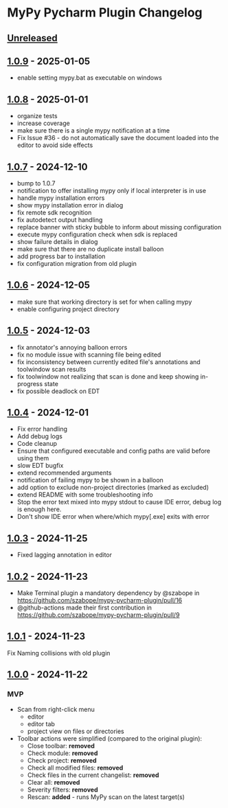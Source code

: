 # MyPy Pycharm Plugin Changelog

## [Unreleased]

## [1.0.9] - 2025-01-05

- enable setting mypy.bat as executable on windows

## [1.0.8] - 2025-01-01

- organize tests
- increase coverage
- make sure there is a single mypy notification at a time
- Fix Issue #36 - do not automatically save the document loaded into the editor to avoid side effects

## [1.0.7] - 2024-12-10

- bump to 1.0.7
- notification to offer installing mypy only if local interpreter is in use
- handle mypy installation errors
- show mypy installation error in dialog
- fix remote sdk recognition
- fix autodetect output handling
- replace banner with sticky bubble to inform about missing configuration
- execute mypy configuration check when sdk is replaced
- show failure details in dialog
- make sure that there are no duplicate install balloon
- add progress bar to installation
- fix configuration migration from old plugin

## [1.0.6] - 2024-12-05

- make sure that working directory is set for when calling mypy
- enable configuring project directory

## [1.0.5] - 2024-12-03

- fix annotator's annoying balloon errors
- fix no module issue with scanning file being edited
- fix inconsistency between currently edited file's annotations and toolwindow scan results
- fix toolwindow not realizing that scan is done and keep showing in-progress state
- fix possible deadlock on EDT

## [1.0.4] - 2024-12-01

- Fix error handling
- Add debug logs
- Code cleanup
- Ensure that configured executable and config paths are valid before using them
- slow EDT bugfix
- extend recommended arguments
- notification of failing mypy to be shown in a balloon
- add option to exclude non-project directories (marked as excluded)
- extend README with some troubleshooting info
- Stop the error text mixed into mypy stdout to cause IDE error, debug log is enough here.
- Don't show IDE error when where/which mypy[.exe] exits with error

## [1.0.3] - 2024-11-25

- Fixed lagging annotation in editor

## [1.0.2] - 2024-11-23

- Make Terminal plugin a mandatory dependency by @szabope in https://github.com/szabope/mypy-pycharm-plugin/pull/16
- @github-actions made their first contribution in https://github.com/szabope/mypy-pycharm-plugin/pull/9

## [1.0.1] - 2024-11-23

Fix Naming collisions with old plugin

## [1.0.0] - 2024-11-22

### MVP

- Scan from right-click menu
   - editor
   - editor tab
   - project view on files or directories
- Toolbar actions were simplified (compared to the original plugin):
     - Close toolbar: **removed**
     - Check module: **removed**
     - Check project: **removed**
     - Check all modified files: **removed**
     - Check files in the current changelist: **removed**
     - Clear all: **removed**
     - Severity filters: **removed**
     - Rescan: **added** - runs MyPy scan on the latest target(s)

[Unreleased]: https://github.com/szabope/mypy-pycharm-plugin/compare/v1.0.9...HEAD
[1.0.9]: https://github.com/szabope/mypy-pycharm-plugin/compare/v1.0.8...v1.0.9
[1.0.8]: https://github.com/szabope/mypy-pycharm-plugin/compare/v1.0.7...v1.0.8
[1.0.7]: https://github.com/szabope/mypy-pycharm-plugin/compare/v1.0.6...v1.0.7
[1.0.6]: https://github.com/szabope/mypy-pycharm-plugin/compare/v1.0.5...v1.0.6
[1.0.5]: https://github.com/szabope/mypy-pycharm-plugin/compare/v1.0.4...v1.0.5
[1.0.4]: https://github.com/szabope/mypy-pycharm-plugin/compare/v1.0.3...v1.0.4
[1.0.3]: https://github.com/szabope/mypy-pycharm-plugin/compare/v1.0.2...v1.0.3
[1.0.2]: https://github.com/szabope/mypy-pycharm-plugin/compare/v1.0.1...v1.0.2
[1.0.1]: https://github.com/szabope/mypy-pycharm-plugin/compare/v1.0.0...v1.0.1
[1.0.0]: https://github.com/szabope/mypy-pycharm-plugin/commits/v1.0.0

